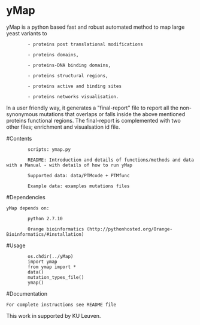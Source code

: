 # yMap

yMap is a python based fast and robust automated method to map large yeast variants to 
            
            - proteins post translational modifications 
                            
            - proteins domains, 
                            
            - proteins-DNA binding domains, 
                        
            - proteins structural regions, 
                
            - proteins active and binding sites 
                
            - proteins networks visualisation. 


In a user friendly way, it generates a "final-report" file to report all the non-synonymous 
mutations that overlaps or falls inside the above mentioned proteins functional regions.
The final-report is complemented with two other files; enrichment and visualsation id file. 


#Contents

            scripts: ymap.py

            README: Introduction and details of functions/methods and data with a Manual - with details of how to run yMap 

            Supported data: data/PTMcode + PTMfunc

            Example data: examples mutations files




#Dependencies 
   
    yMap depends on:
            
            python 2.7.10
            
            Orange bioinformatics (http://pythonhosted.org/Orange-Bioinformatics/#installation)
            
    


#Usage
    
            os.chdir(../yMap)
            import ymap
            from ymap import *
            data()
            mutation_types_file()
            ymap()
        
        
#Documentation     
    
    For complete instructions see README file

    

This work in supported by KU Leuven. 
